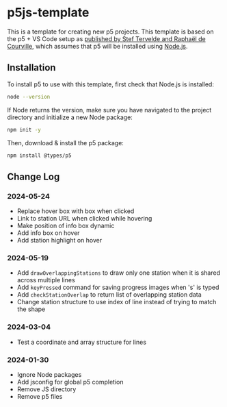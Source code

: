 # p5js-template
This is a template for creating new p5 projects. This template is based on
the p5 + VS Code setup as
[published by Stef Tervelde and Raphaël de Courville](https://sableraph.notion.site/The-perfect-p5-js-VSCode-setup-for-everyday-creative-coding-414c7eb4fb524da28d53763777d427b8),
which assumes that p5 will be installed using [Node.js](https://nodejs.org/en).

## Installation
To install p5 to use with this template, first check that Node.js is installed:
```bash
node --version
```

If Node returns the version, make sure you have navigated to the project
directory and initialize a new Node package:
```bash
npm init -y
```

Then, download & install the p5 package:
```bash
npm install @types/p5
```

## Change Log

### 2024-05-24
- Replace hover box with box when clicked
- Link to station URL when clicked while hovering
- Make position of info box dynamic
- Add info box on hover
- Add station highlight on hover
### 2024-05-19
- Add `drawOverlappingStations` to draw only one station when it is shared across multiple lines
- Add `keyPressed` command for saving progress images when 's' is typed
- Add `checkStationOverlap` to return list of overlapping station data
- Change station structure to use index of line instead of trying to match the shape
### 2024-03-04
- Test a coordinate and array structure for lines
### 2024-01-30
- Ignore Node packages
- Add jsconfig for global p5 completion
- Remove JS directory
- Remove p5 files

